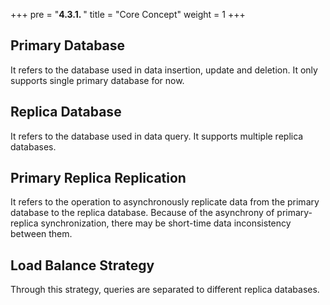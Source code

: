 +++
pre = "<b>4.3.1. </b>"
title = "Core Concept"
weight = 1
+++

## Primary Database

It refers to the database used in data insertion, update and deletion. It only supports single primary database for now.

## Replica Database

It refers to the database used in data query. It supports multiple replica databases.

## Primary Replica Replication

It refers to the operation to asynchronously replicate data from the primary database to the replica database. 
Because of the asynchrony of primary-replica synchronization, there may be short-time data inconsistency between them.  

## Load Balance Strategy

Through this strategy, queries are separated to different replica databases.
